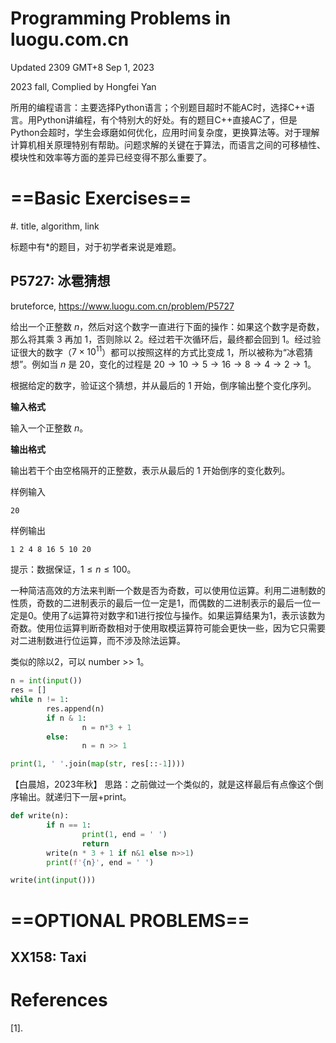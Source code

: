 

# Programming Problems in luogu.com.cn

Updated 2309 GMT+8 Sep 1, 2023



2023 fall, Complied by Hongfei Yan



所用的编程语言：主要选择Python语言；个别题目超时不能AC时，选择C++语言。用Python讲编程，有个特别大的好处。有的题目C++直接AC了，但是Python会超时，学生会琢磨如何优化，应用时间复杂度，更换算法等。对于理解计算机相关原理特别有帮助。问题求解的关键在于算法，而语言之间的可移植性、模块性和效率等方面的差异已经变得不那么重要了。





# ==Basic Exercises==

#. title, algorithm, link

标题中有*的题目，对于初学者来说是难题。





## P5727: 冰雹猜想

bruteforce, https://www.luogu.com.cn/problem/P5727

给出一个正整数 $n$，然后对这个数字一直进行下面的操作：如果这个数字是奇数，那么将其乘 $3$ 再加 $1$，否则除以 $2$。经过若干次循环后，最终都会回到 $1$。经过验证很大的数字（$7\times10^{11}$）都可以按照这样的方式比变成 $1$，所以被称为“冰雹猜想”。例如当 $n$ 是 $20$，变化的过程是 $20\to 10\to 5\to 16\to 8\to 4\to 2\to 1$。

根据给定的数字，验证这个猜想，并从最后的 $1$ 开始，倒序输出整个变化序列。

**输入格式**

输入一个正整数 $n$。

**输出格式**

输出若干个由空格隔开的正整数，表示从最后的 $1$ 开始倒序的变化数列。

样例输入

```
20
```

样例输出

```
1 2 4 8 16 5 10 20
```

提示：数据保证，$1 \le n\le 100$。



一种简洁高效的方法来判断一个数是否为奇数，可以使用位运算。利用二进制数的性质，奇数的二进制表示的最后一位一定是1，而偶数的二进制表示的最后一位一定是0。使用了`&`运算符对数字和1进行按位与操作。如果运算结果为1，表示该数为奇数。使用位运算判断奇数相对于使用取模运算符可能会更快一些，因为它只需要对二进制数进行位运算，而不涉及除法运算。

类似的除以2，可以 number >> 1。

```python
n = int(input())
res = []
while n != 1:
        res.append(n)
        if n & 1:
                n = n*3 + 1
        else:
                n = n >> 1

print(1, ' '.join(map(str, res[::-1])))
```



【白晨旭，2023年秋】 思路：之前做过一个类似的，就是这样最后有点像这个倒序输出。就递归下一层+print。

```python
def write(n):
        if n == 1:
                print(1, end = ' ')
                return
        write(n * 3 + 1 if n&1 else n>>1)
        print(f'{n}', end = ' ')

write(int(input()))
```





# ==OPTIONAL PROBLEMS==

## XX158: Taxi





# References

[1]. 